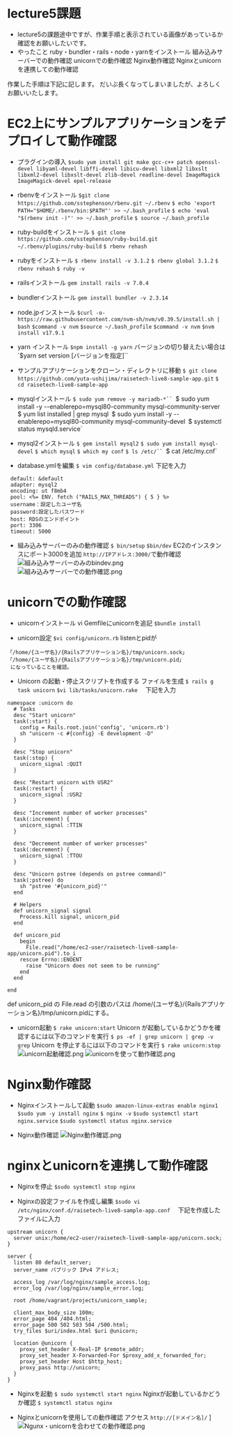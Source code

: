 # lecture5課題
- lecture5の課題途中ですが、作業手順と表示されている画像があっているか確認をお願いしたいです。
- やったこと
 ruby・bundler・rails・node・yarnをインストール
 組み込みサーバーでの動作確認
 unicornでの動作確認
 Nginx動作確認
 Nginxとunicornを連携しての動作確認

作業した手順は下記に記します。
だいぶ長くなってしまいましたが、よろしくお願いいたします。

# EC2上にサンプルアプリケーションをデプロイして動作確認
- プラグインの導入
 `$sudo yum install git make gcc-c++ patch openssl-devel libyaml-devel libffi-devel libicu-devel libxml2 libxslt libxml2-devel libxslt-devel zlib-devel readline-devel ImageMagick ImageMagick-devel epel-release`

- rbenvをインストール
 `$git clone https://github.com/sstephenson/rbenv.git ~/.rbenv`
 `$ echo 'export PATH="$HOME/.rbenv/bin:$PATH"' >> ~/.bash_profile`
 `$ echo 'eval "$(rbenv init -)"' >> ~/.bash_profile`
 `$ source ~/.bash_profile`

- ruby-buildをインストール
 `$ git clone https://github.com/sstephenson/ruby-build.git ~/.rbenv/plugins/ruby-build`
 `$ rbenv rehash`

- rubyをインストール
 `$ rbenv install -v 3.1.2`
 `$ rbenv global 3.1.2`
 `$ rbenv rehash`
 `$ ruby -v`

- railsインストール
 `gem install rails -v 7.0.4`

- bundlerインストール
 `gem install bundler -v 2.3.14`

- node.jpインストール
 `$curl -o- https://raw.githubusercontent.com/nvm-sh/nvm/v0.39.5/install.sh | bash`
 `$command -v nvm`
 `$source ~/.bash_profile`
 `$command -v nvm`
 `$nvm install v17.9.1`

- yarn インストール
 `$npm install -g yarn`
 バージョンの切り替えたい場合は
 `$yarn set version [バージョンを指定]``

- サンプルアプリケーションをクローン・ディレクトリに移動
 `$ git clone https://github.com/yuta-ushijima/raisetech-live8-sample-app.git`
 `$ cd raisetech-live8-sample-app`

- mysqlインストール
 `$ sudo yum remove -y mariadb-*``
 `$ sudo yum install -y --enablerepo=mysql80-community mysql-community-server`
 `$ yum list installed | grep mysql`
 `$ sudo yum install -y --enablerepo=mysql80-community mysql-community-devel`
 `$ systemctl status mysqld.service`

- mysql2インストール
 `$ gem install mysql2`
 `$ sudo yum install mysql-devel`
 `$ which mysql`
 `$ which my conf`
 `$ ls /etc/``
 `$ cat /etc/my.cnf`

- database.ymlを編集
 `$ vim config/database.yml`
下記を入力
```
 default: &default
 adapter: mysql2
 encoding: ut f8mb4
 pool: <%= ENV. fetch ("RAILS_MAX_THREADS") { 5 } %>
 username：設定したユーザ名
 password:設定したパスワード
 host: RDSのエンドポイント
 port: 3306
 timeout: 5000
 ```

- 組み込みサーバーのみの動作確認
 `$ bin/setup`
 `$bin/dev`
 EC2のインスタンスにポート3000を追加
 `http://IPアドレス:3000/`で動作確認
![組み込みサーバーのみのbindev.png](lecture5/組み込みサーバーのみのbindev.png)
![組み込みサーバーでの動作確認.png](lecture5/組み込みサーバーでの動作確認.png)


# unicornでの動作確認
- unicornインストール
 vi Gemfileにunicornを追記
 `$bundle install`

- unicorn設定
 `$vi config/unicorn.rb`
 listenとpidが
```
「/home/{ユーザ名}/{Railsアプリケーション名}/tmp/unicorn.sock」
「/home/{ユーザ名}/{Railsアプリケーション名}/tmp/unicorn.pid」
 になっていることを確認。
```

- Unicorn の起動・停止スクリプトを作成する
 ファイルを生成
 `$ rails g task unicorn`
 `$vi lib/tasks/unicorn.rake`
　下記を入力
```
namespace :unicorn do
  # Tasks
  desc "Start unicorn"
  task(:start) {
    config = Rails.root.join('config', 'unicorn.rb')
    sh "unicorn -c #{config} -E development -D"
  }

  desc "Stop unicorn"
  task(:stop) {
    unicorn_signal :QUIT
  }

  desc "Restart unicorn with USR2"
  task(:restart) {
    unicorn_signal :USR2
  }

  desc "Increment number of worker processes"
  task(:increment) {
    unicorn_signal :TTIN
  }

  desc "Decrement number of worker processes"
  task(:decrement) {
    unicorn_signal :TTOU
  }

  desc "Unicorn pstree (depends on pstree command)"
  task(:pstree) do
    sh "pstree '#{unicorn_pid}'"
  end

  # Helpers
  def unicorn_signal signal
    Process.kill signal, unicorn_pid
  end

  def unicorn_pid
    begin
      File.read("/home/ec2-user/raisetech-live8-sample-app/unicorn.pid").to_i
    rescue Errno::ENOENT
      raise "Unicorn does not seem to be running"
    end
  end

end
```

 def unicorn_pid の File.read の引数のパスは /home/{ユーザ名}/{Railsアプリケーション名}/tmp/unicorn.pidにする。


- unicorn起動
 `$ rake unicorn:start`
 Unicorn が起動しているかどうかを確認するには以下のコマンドを実行
 `$ ps -ef | grep unicorn | grep -v grep`
 Unicorn を停止するには以下のコマンドを実行
 `$ rake unicorn:stop`
![unicorn起動確認.png](lecture5/unicorn起動確認.png)
![unicornを使って動作確認.png](lecture5/unicornを使って動作確認.png)

# Nginx動作確認
- Nginxインストールして起動
 `$sudo amazon-linux-extras enable nginx1`
 `$sudo yum -y install nginx`
 `$ nginx -v`
 `$sudo systemctl start nginx.service`
 `$sudo systemctl status nginx.service`

- Nginx動作確認
![Nginx動作確認.png](lecture5/Nginx動作確認.png)

# nginxとunicornを連携して動作確認
- Nginxを停止
 `$sudo systemctl stop nginx`

- Nginxの設定ファイルを作成し編集
 `$sudo vi /etc/nginx/conf.d/raisetech-live8-sample-app.conf`　
 下記を作成したファイルに入力
```
upstream unicorn {
  server unix:/home/ec2-user/raisetech-live8-sample-app/unicorn.sock;
}

server {
  listen 80 default_server;
  server_name パブリック IPv4 アドレス;

  access_log /var/log/nginx/sample_access.log;
  error_log /var/log/nginx/sample_error.log;

  root /home/vagrant/projects/unicorn_sample;

  client_max_body_size 100m;
  error_page 404 /404.html;
  error_page 500 502 503 504 /500.html;
  try_files $uri/index.html $uri @unicorn;

  location @unicorn {
    proxy_set_header X-Real-IP $remote_addr;
    proxy_set_header X-Forwarded-For $proxy_add_x_forwarded_for;
    proxy_set_header Host $http_host;
    proxy_pass http://unicorn;
  }
}
 ```

- Nginxを起動
 `$ sudo systemctl start nginx`
 Nginxが起動しているかどうか確認
 `$ systemctl status nginx`


- Nginxとunicornを使用しての動作確認
 アクセス
 `http://[ドメイン名]/`
]![Ngunx・unicornを合わせての動作確認.png](lecture5/Ngunx・unicornを合わせての動作確認.png)